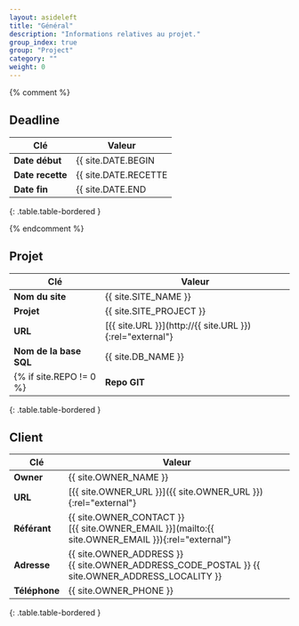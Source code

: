 ```yaml
---
layout: asideleft
title: "Général"
description: "Informations relatives au projet."
group_index: true
group: "Project"
category: ""
weight: 0
---
```


{% comment %}

## Deadline

| Clé   | Valeur
|-------|----------------
| **Date début** | {{ site.DATE.BEGIN | date_to_long_string }}
| **Date recette** | {{ site.DATE.RECETTE | date_to_long_string }}
| **Date fin** | {{ site.DATE.END | date_to_long_string }}
{: .table.table-bordered }

{% endcomment %}

## Projet

| Clé   | Valeur
|-------|----------------
| **Nom du site** | {{ site.SITE_NAME }}
| **Projet** | {{ site.SITE_PROJECT }}
| **URL** | [{{ site.URL }}](http://{{ site.URL }}){:rel="external"}
| **Nom de la base SQL** | {{ site.DB_NAME }}
{% if site.REPO != 0 %}| **Repo GIT** | {{ site.REPO }}{% endif %}
{: .table.table-bordered }

## Client

| Clé   | Valeur
|-------|----------------
| **Owner** | {{ site.OWNER_NAME }}
| **URL** | [{{ site.OWNER_URL }}]({{ site.OWNER_URL }}){:rel="external"}
| **Référant** | {{ site.OWNER_CONTACT }}<br/>[{{ site.OWNER_EMAIL }}](mailto:{{ site.OWNER_EMAIL }}){:rel="external"}
| **Adresse** | {{ site.OWNER_ADDRESS }}<br/>{{ site.OWNER_ADDRESS_CODE_POSTAL }} {{ site.OWNER_ADDRESS_LOCALITY }}
| **Téléphone** | {{ site.OWNER_PHONE }}
{: .table.table-bordered }
